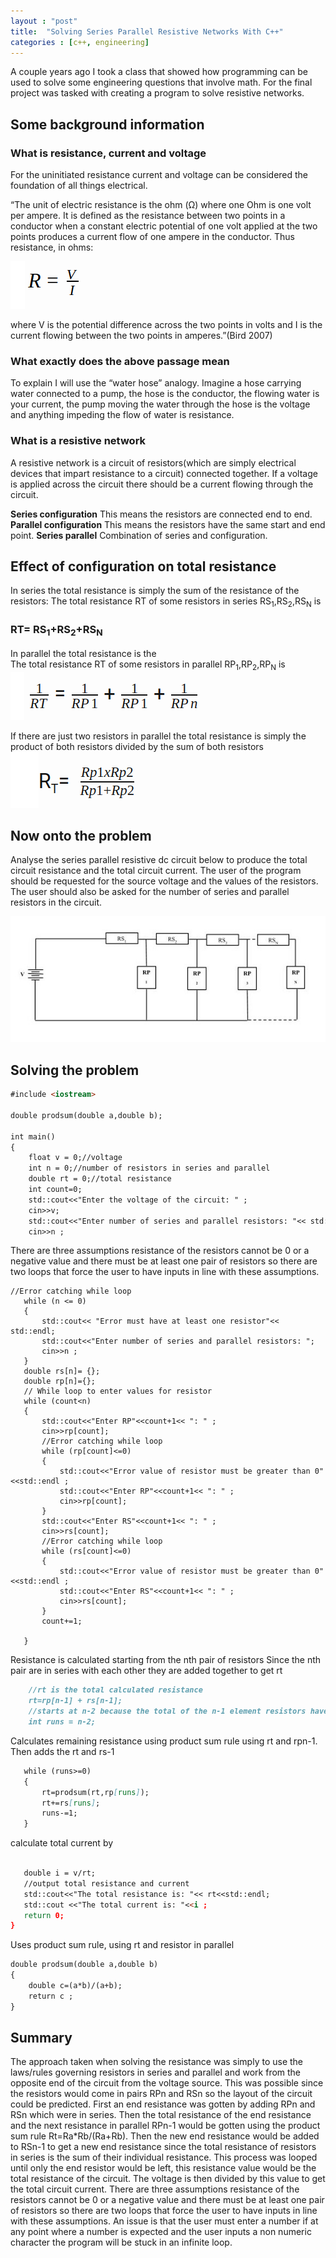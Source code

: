 ```yaml
---
layout : "post" 
title:  "Solving Series Parallel Resistive Networks With C++"
categories : [c++, engineering]
---
```



A couple years ago I  took a class that showed how programming can be used to solve some engineering questions that involve math. For the final project was tasked with creating a program to solve resistive networks.

## Some background information

### What is resistance, current and voltage

For the uninitiated resistance current and voltage can be considered the foundation of all things electrical.

“The unit of electric resistance is the ohm (Ω) where one
Ohm is one volt per ampere. It is defined as the resistance
between two points in a conductor when a constant electric
potential of one volt applied at the two points produces a
current flow of one ampere in the conductor.
Thus resistance, in ohms:

![](assets/img/resistance-resistive.png)

where V is the potential difference across the two points
in volts and I is the current flowing between the two points
in amperes.”(Bird 2007)

### What exactly does the above passage mean

To explain I will use the “water hose” analogy.
Imagine a hose carrying water connected to a pump, the hose is the conductor, the flowing water is your current, the pump moving the water through the hose is the voltage and anything impeding the flow of water is resistance.

### What is a resistive network

A resistive network is a circuit of resistors(which are simply electrical devices that impart resistance to a circuit) connected together. If a voltage is applied across the circuit there should be a current flowing through the circuit.

**Series configuration**
This means the resistors are connected end to end.
**Parallel configuration**
This means the resistors have the same start and end point.
**Series parallel**
Combination of series and configuration.

## Effect of configuration on total resistance

In series the total resistance is simply the sum of the resistance of the resistors:
The total resistance RT of some resistors in series RS<sub>1</sub>,RS<sub>2</sub>,RS<sub>N</sub> is 

### RT= RS<sub>1</sub>+RS<sub>2</sub>+RS<sub>N</sub>

In parallel the total resistance is the  
The total resistance RT of some resistors in parallel RP<sub>1</sub>,RP<sub>2</sub>,RP<sub>N</sub> is
![](assets/img/paralleresistor.png)

If there are just two resistors in parallel the total resistance is   simply the product of both resistors divided by the sum of both resistors 
![](assets/img/prodsumresistor.png)

## Now onto the problem

Analyse the series parallel resistive dc circuit below to produce the total circuit resistance and the total circuit current.
The user of the program should be requested for the source voltage and the values of the resistors.
The user should also be asked for the number of series and parallel resistors in the circuit.

![](assets/img/img-resistive-network.jpg)

## Solving the problem

```markdown
#include <iostream>

double prodsum(double a,double b);

int main()
{
    float v = 0;//voltage
    int n = 0;//number of resistors in series and parallel
    double rt = 0;//total resistance
    int count=0;
    std::cout<<"Enter the voltage of the circuit: " ;
    cin>>v;
    std::cout<<"Enter number of series and parallel resistors: "<< std::endl;
    cin>>n ;
 ```

 There are three assumptions resistance of the resistors cannot be 0 or a  negative value and there must be at least one pair of resistors so there are two loops that force the user to have inputs in line with these assumptions. 

 ```
 //Error catching while loop
    while (n <= 0)
    {
        std::cout<< "Error must have at least one resistor"<< std::endl;
        std::cout<<"Enter number of series and parallel resistors: ";
        cin>>n ;
    }
    double rs[n]= {};
    double rp[n]={};
    // While loop to enter values for resistor
    while (count<n)
    {
        std::cout<<"Enter RP"<<count+1<< ": " ;
        cin>>rp[count];
        //Error catching while loop
        while (rp[count]<=0)
        {
            std::cout<<"Error value of resistor must be greater than 0"<<std::endl ;
            std::cout<<"Enter RP"<<count+1<< ": " ;
            cin>>rp[count];
        }
        std::cout<<"Enter RS"<<count+1<< ": " ;
        cin>>rs[count];
        //Error catching while loop
        while (rs[count]<=0)
        {
            std::cout<<"Error value of resistor must be greater than 0"<<std::endl ;
            std::cout<<"Enter RS"<<count+1<< ": " ;
            cin>>rs[count];
        }
        count+=1;

    }
 ```

Resistance is calculated starting from the nth pair of resistors
Since the nth pair are in series with each other they are added together to get rt

```markdown
    //rt is the total calculated resistance
    rt=rp[n-1] + rs[n-1];
    //starts at n-2 because the total of the n-1 element resistors have already been computed
    int runs = n-2;

 ```

 Calculates remaining resistance using product sum rule using rt and rpn-1. Then adds the  rt and rs-1

 ```markdown
    while (runs>=0)
    {
        rt=prodsum(rt,rp[runs]);
        rt+=rs[runs];
        runs-=1;
    }
 ```

  calculate total current by 

 ```markdown

    double i = v/rt;
    //output total resistance and current
    std::cout<<"The total resistance is: "<< rt<<std::endl;
    std::cout <<"The total current is: "<<i ;
    return 0;
}
```

Uses product sum rule, using rt and resistor in parallel

```markdown
double prodsum(double a,double b)
{
    double c=(a*b)/(a+b);
    return c ;
}
```

## Summary

The approach taken when solving the resistance was simply to use the laws/rules governing resistors in series and parallel and work from the opposite end of the circuit from the voltage source. This was possible since the resistors would come in pairs RPn and RSn so the layout of the circuit could be predicted. First an end resistance was gotten by adding RPn and RSn which were in series. Then the total resistance of the end resistance  and the next resistance in parallel RPn-1 would be gotten using the product sum rule Rt=Ra*Rb/(Ra+Rb). Then the new end resistance would be added to RSn-1 to get a new end resistance since the total resistance of resistors in series is the sum of their individual resistance. This process was looped until only the end resistor would be left, this resistance value would be the total resistance of the circuit. The voltage is then divided by this value to get the total circuit current. There are three assumptions resistance of the resistors cannot be 0 or a  negative value and there must be at least one pair of resistors so there are two loops that force the user to have inputs in line with these assumptions. An issue is that the user must enter a number if at any point where a number is expected and the user inputs a non numeric character the program will be stuck in an infinite loop.

